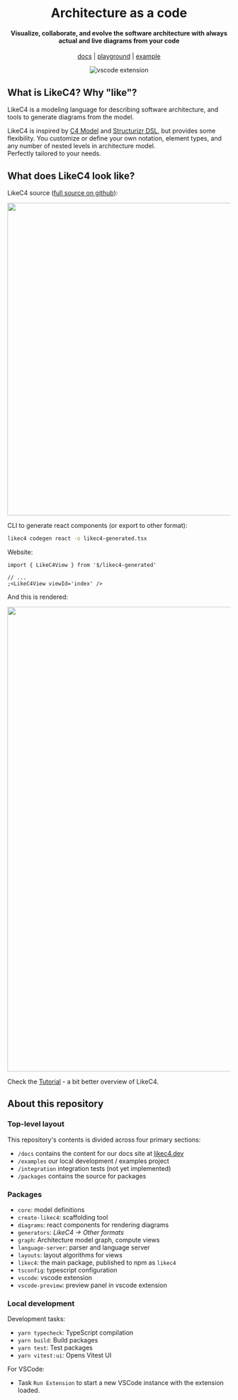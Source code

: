 <div align="center">
  <h1>
    Architecture as a code
  </h1>
  <h4>
    Visualize, collaborate, and evolve the software architecture with always actual and live diagrams from your code
  </h4>
  
  [docs](https://likec4.dev/docs/) | [playground](https://likec4.dev/playground/) | [example](https://likec4.dev/examples/bigbank/likec4/)

![vscode extension](https://github.com/likec4/likec4/assets/824903/d6994540-55d1-4167-b66b-45056754cc29)

</div>

## What is LikeC4? Why "like"?

LikeC4 is a modeling language for describing software architecture, and tools to generate diagrams from the model.

LikeC4 is inspired by [C4 Model](https://c4model.com/) and [Structurizr DSL](https://github.com/structurizr/dsl), but provides some flexibility.
You customize or define your own notation, element types, and any number of nested levels in architecture model.  
Perfectly tailored to your needs.

## What does LikeC4 look like?

LikeC4 source ([full source on github](https://github.com/likec4/likec4/blob/develop/docs/likec4/index-page/index-page.c4)):

<div align="center">
  <img src="https://github.com/likec4/.github/assets/824903/feb8a707-4556-4628-a083-29e2559f75d7" width="705px">
</div>

CLI to generate react components (or export to other format):

```sh
likec4 codegen react -o likec4-generated.tsx
```

Website:

```tsx
import { LikeC4View } from '$/likec4-generated'

// ...
;<LikeC4View viewId='index' />
```

And this is rendered:

<div align="center">
  <img src="https://github.com/likec4/.github/assets/824903/954093f2-c164-4aa9-9ba6-3627206eeb4e" width="1048px">
</div>

Check the [Tutorial](https://likec4.dev/docs/#tutorial) - a bit better overview of LikeC4.

## About this repository

### Top-level layout

This repository's contents is divided across four primary sections:

- `/docs` contains the content for our docs site at [likec4.dev](https://likec4.dev)
- `/examples` our local development / examples project
- `/integration` integration tests (not yet implemented)
- `/packages` contains the source for packages

### Packages

- `core`: model definitions
- `create-likec4`: scaffolding tool
- `diagrams`: react components for rendering diagrams
- `generators`: _LikeC4 -> Other formats_
- `graph`: Architecture model graph, compute views
- `language-server`: parser and language server
- `layouts`: layout algorithms for views
- `likec4`: the main package, published to npm as `likec4`
- `tsconfig`: typescript configuration
- `vscode`: vscode extension
- `vscode-preview`: preview panel in vscode extension

### Local development

Development tasks:

- `yarn typecheck`: TypeScript compilation
- `yarn build`: Build packages
- `yarn test`: Test packages
- `yarn vitest:ui`: Opens Vitest UI

For VSCode:

- Task `Run Extension` to start a new VSCode instance with the extension loaded.
